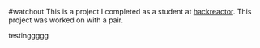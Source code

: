 #watchout
This is a project I completed as a student at [hackreactor](http://hackreactor.com). This project was worked on with a pair.

testinggggg
